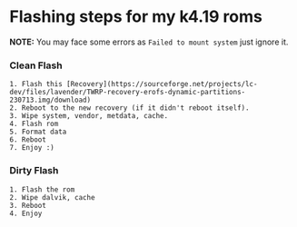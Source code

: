 # Flashing steps for my k4.19 roms

**NOTE:** You may face some errors as `Failed to mount system` just ignore it.

### Clean Flash

```
1. Flash this [Recovery](https://sourceforge.net/projects/lc-dev/files/lavender/TWRP-recovery-erofs-dynamic-partitions-230713.img/download)
2. Reboot to the new recovery (if it didn't reboot itself).
3. Wipe system, vendor, metdata, cache.
4. Flash rom
5. Format data
6. Reboot
7. Enjoy :)
```

### Dirty Flash

```
1. Flash the rom
2. Wipe dalvik, cache
3. Reboot
4. Enjoy
```
